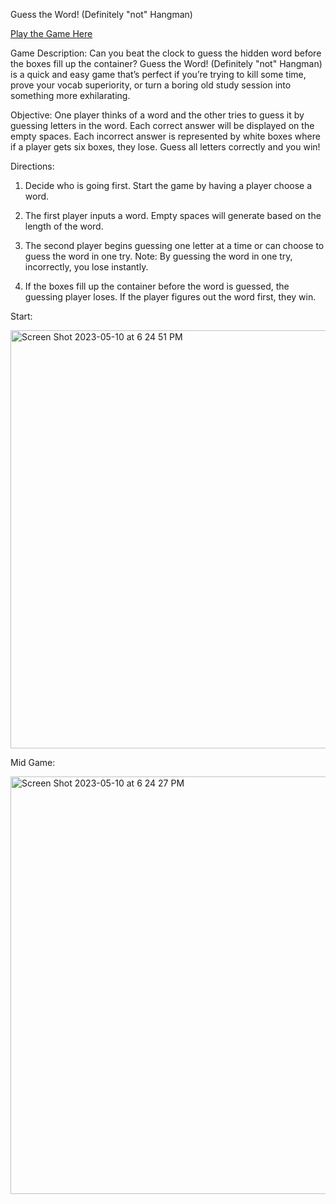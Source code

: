 Guess the Word! (Definitely "not" Hangman)

[Play the Game Here](https://nothangman.netlify.app)

Game Description: Can you beat the clock to guess the hidden word before the boxes fill up the container? Guess the Word! (Definitely "not" Hangman) is a quick and easy game that’s perfect if you’re trying to kill some time, prove your vocab superiority, or turn a boring old study session into something more exhilarating.

Objective: One player thinks of a word and the other tries to guess it by guessing letters in the word. Each correct answer will be displayed on the empty spaces. Each incorrect answer is represented by white boxes where if a player gets six boxes, they lose. Guess all letters correctly and you win!

Directions:

1. Decide who is going first. Start the game by having a player choose a word.

2. The first player inputs a word. Empty spaces will generate based on the length of the word.

3. The second player begins guessing one letter at a time or can choose to guess the word in one try.
   Note: By guessing the word in one try, incorrectly, you lose instantly.

4. If the boxes fill up the container before the word is guessed, the guessing player loses. If the player figures out the word first, they win.

Start:

<img width="669" alt="Screen Shot 2023-05-10 at 6 24 51 PM" src="https://github.com/Mirali-01/Project-1/assets/26616192/80388b0a-8813-4750-b5fb-d4428b6f01d7">

Mid Game:

<img width="668" alt="Screen Shot 2023-05-10 at 6 24 27 PM" src="https://github.com/Mirali-01/Project-1/assets/26616192/12dd2931-d618-478f-a9bd-0190165df6bf">
